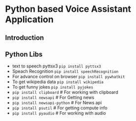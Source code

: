 # Python based Voice Assistant Application

## Introduction

## Python Libs

-  text to speech  pyttsx3 `pip install pyttsx3`
-  Speach Recognition `pip install speechRecognition`
-  For advance control on browser `pip install pywhatkit`
- To get wikipedia data `pip install wikipedia`
- To get funny jokes `pip install pyjokes`
- `pip install clipboard` # For working with clipboard
- `pip install newsapi` # For Getting news
- `pip install newsapi-python` # For News api
- `pip install psutil` # For getting compute info
- `pip install pyaudio` # For working with audio
